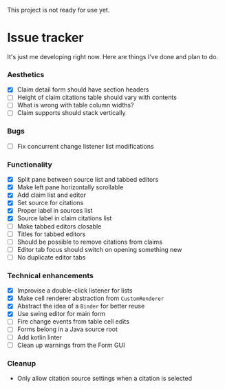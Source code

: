 This project is not ready for use yet.

# Issue tracker
It's just me developing right now. Here are things I've done and plan to do.

### Aesthetics
- [x] Claim detail form should have section headers
- [ ] Height of claim citations table should vary with contents
- [ ] What is wrong with table column widths?
- [ ] Claim supports should stack vertically

### Bugs
- [ ] Fix concurrent change listener list modifications

### Functionality
- [x] Split pane between source list and tabbed editors
- [x] Make left pane horizontally scrollable
- [x] Add claim list and editor
- [x] Set source for citations
- [x] Proper label in sources list
- [x] Source label in claim citations list
- [ ] Make tabbed editors closable
- [ ] Titles for tabbed editors
- [ ] Should be possible to remove citations from claims
- [ ] Editor tab focus should switch on opening something new
- [ ] No duplicate editor tabs

### Technical enhancements
- [x] Improvise a double-click listener for lists
- [x] Make cell renderer abstraction from `CustomRenderer`
- [x] Abstract the idea of a `Binder` for better reuse
- [x] Use swing editor for main form
- [ ] Fire change events from table cell edits
- [ ] Forms belong in a Java source root
- [ ] Add kotlin linter
- [ ] Clean up warnings from the Form GUI

### Cleanup
- Only allow citation source settings when a citation is selected